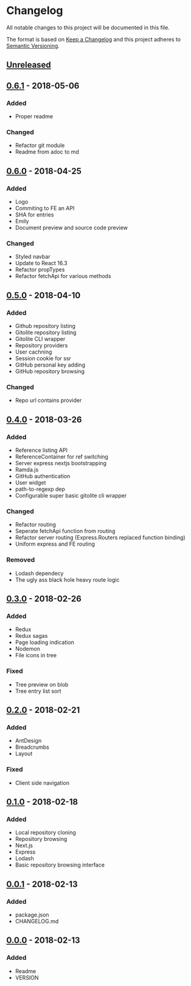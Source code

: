 # Changelog
All notable changes to this project will be documented in this file.

The format is based on [Keep a Changelog](http://keepachangelog.com/)
and this project adheres to [Semantic Versioning](http://semver.org/).

## [Unreleased]

## [0.6.1] - 2018-05-06
### Added
- Proper readme

### Changed
- Refactor git module
- Readme from adoc to md

## [0.6.0] - 2018-04-25
### Added
- Logo
- Commiting to FE an API
- SHA for entries
- Emily
- Document preview and source code preview

### Changed
- Styled navbar
- Update to React 16.3
- Refactor propTypes
- Refactor fetchApi for various methods

## [0.5.0] - 2018-04-10
### Added
- Github repository listing
- Gitolite repository listing
- Gitolite CLI wrapper
- Repository providers
- User cachning
- Session cookie for ssr
- GitHub personal key adding
- GitHub repository browsing

### Changed
- Repo url contains provider

## [0.4.0] - 2018-03-26
### Added
- Reference listing API
- ReferenceContainer for ref switching
- Server express nextjs bootstrapping
- Ramda.js
- GitHub authentication
- User widget
- path-to-regexp dep
- Configurable super basic gitolite cli wrapper

### Changed
- Refactor routing
- Seperate fetchApi function from routing
- Refactor server routing (Express.Routers replaced function binding)
- Uniform express and FE routing

### Removed
- Lodash dependecy
- The ugly ass black hole heavy route logic

## [0.3.0] - 2018-02-26
### Added
- Redux
- Redux sagas
- Page loading indication
- Nodemon
- File icons in tree

### Fixed
- Tree preview on blob
- Tree entry list sort

## [0.2.0] - 2018-02-21
### Added
- AntDesign
- Breadcrumbs
- Layout

### Fixed
- Client side navigation

## [0.1.0] - 2018-02-18
### Added
- Local repository cloning
- Repository browsing
- Next.js
- Express
- Lodash
- Basic repository browsing interface

## [0.0.1] - 2018-02-13
### Added
- package.json
- CHANGELOG.md

## [0.0.0] - 2018-02-13
### Added
- Readme
- VERSION

[Unreleased]: https://github.com/grissius/gitwiki/compare/v0.6.1...HEAD
[0.6.1]: https://github.com/grissius/gitwiki/compare/v0.6.0...v0.6.1
[0.6.0]: https://github.com/grissius/gitwiki/compare/v0.5.0...v0.6.0
[0.5.0]: https://github.com/grissius/gitwiki/compare/v0.4.0...v0.5.0
[0.4.0]: https://github.com/grissius/gitwiki/compare/v0.3.0...v0.4.0
[0.3.0]: https://github.com/grissius/gitwiki/compare/v0.2.0...v0.3.0
[0.2.0]: https://github.com/grissius/gitwiki/compare/v0.1.0...v0.2.0
[0.1.0]: https://github.com/grissius/gitwiki/compare/v0.0.1...v0.1.0
[0.0.1]: https://github.com/grissius/gitwiki/compare/v0.0.0...v0.0.1
[0.0.0]: https://github.com/grissius/gitwiki/compare/f0cd847...v0.0.0
